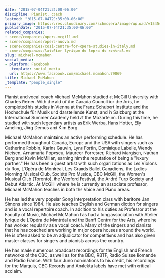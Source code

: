 ```yaml
---
date: "2015-07-04T21:35:00-06:00"
discipline: Pianist, coach
lastmod: "2015-07-04T21:35:00-06:00"
primary_image: https://res.cloudinary.com/schmopera/image/upload/v1545409169/media/webhook-uploads/1436067146865/McMahon-678x500.jpg.jpg
publishDate: "2015-07-04T21:35:00-06:00"
related_companies:
- scene/companies/opera-mcgill.md
- scene/companies/opera-nuova.md
- scene/companies/cosi-centre-for-opera-studies-in-italy.md
- scene/companies/latelier-lyrique-de-lopra-de-montral.md
slug: michael-mcmahon
social_media:
- platform: Facebook
  _template: social_media
  url: https://www.facebook.com/michael.mcmahon.79069
title: Michael McMahon
_template: "people_single"
---
```


Pianist and vocal coach Michael McMahon studied at McGill University with Charles Reiner. With the aid of the Canada Council for the Arts, he completed his studies in Vienna at the Franz Schubert Institute and the Hochschule für Musik und darstellende Kunst, and in Salzburg at the International Summer Academy held at the Mozarteum. During this time, he studied with such legendary artists as Erik Werba, Hans Hotter, Elly Ameling, Jörg Demus and Kim Borg. 

Michael McMahon maintains an active performing schedule. He has performed throughout Canada, Europe and the USA with singers such as Catherine Robbin, Karina Gauvin, Lyne Fortin, Dominique Labelle, Wendy Nielsen, Annamaria Popescu, Maureen Forrester, Richard Margison, Nathan Berg and Kevin McMillan, earning him the reputation of being a "luxury partner." He has been a guest artist with such organizations as Les Violons du Roy, L'Opéra de Montréal, Les Grands Ballet Canadiens, the Ladies Morning Musical Club, Société Pro Musica, CBC McGill, the Women's Musical Club (Toronto), the Wexford Festival, the André Turp Society and Debut Atlantic. At McGill, where he is currently an associate professor, Michael McMahon teaches in both the Voice and Piano areas. 

He has led the very popular Song Interpretation class with baritone Jan Simons since 1984. He also teaches English and German diction for singers and is a vocal repertoire coach. In addition to his duties as Professor at the Faculty of Music, Michael McMahon has had a long association with Atelier lyrique de L'Opéra de Montréal and the Banff Centre for the Arts, where he has worked regularly as a vocal coach. Many of the singers and pianists that he has coached are working in major opera houses around the world. He is often asked to be an adjudicator for competitions and has also given master classes for singers and pianists across the country. 

He has made numerous broadcast recordings for the English and French networks of the CBC, as well as for the BBC, RBTF, Radio Suisse Romande and Radio France. With four Juno nominations to his credit, his recordings for the Marquis, CBC Records and Analekta labels have met with critical acclaim.
